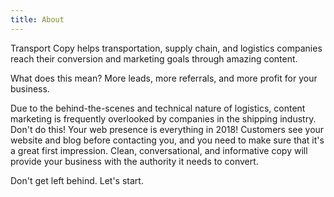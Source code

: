 ```yaml
---
title: About
---
```

Transport Copy helps transportation, supply chain, and logistics companies reach their conversion and marketing goals through amazing content.

What does this mean? More leads, more referrals, and more profit for your business.

Due to the behind-the-scenes and technical nature of logistics, content marketing is frequently overlooked by companies in the shipping industry. Don't do this! Your web presence is everything in 2018! Customers see your website and blog before contacting you, and you need to make sure that it's a great first impression. Clean, conversational, and informative copy will provide your business with the authority it needs to convert.

Don't get left behind. Let's start.
